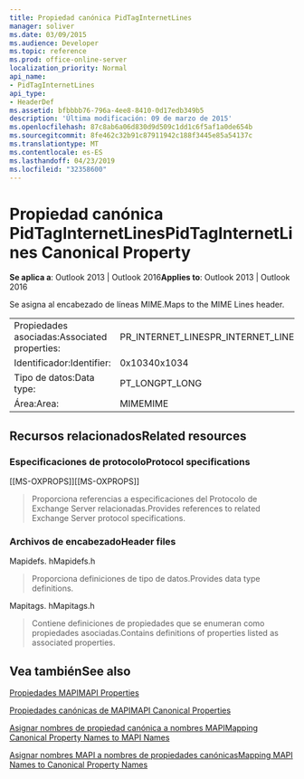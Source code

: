 ```yaml
---
title: Propiedad canónica PidTagInternetLines
manager: soliver
ms.date: 03/09/2015
ms.audience: Developer
ms.topic: reference
ms.prod: office-online-server
localization_priority: Normal
api_name:
- PidTagInternetLines
api_type:
- HeaderDef
ms.assetid: bfbbbb76-796a-4ee8-8410-0d17edb349b5
description: 'Última modificación: 09 de marzo de 2015'
ms.openlocfilehash: 87c8ab6a06d830d9d509c1dd1c6f5af1a0de654b
ms.sourcegitcommit: 8fe462c32b91c87911942c188f3445e85a54137c
ms.translationtype: MT
ms.contentlocale: es-ES
ms.lasthandoff: 04/23/2019
ms.locfileid: "32358600"
---
```

# <a name="pidtaginternetlines-canonical-property"></a><span data-ttu-id="1794e-103">Propiedad canónica PidTagInternetLines</span><span class="sxs-lookup"><span data-stu-id="1794e-103">PidTagInternetLines Canonical Property</span></span>

  
  
<span data-ttu-id="1794e-104">**Se aplica a**: Outlook 2013 | Outlook 2016</span><span class="sxs-lookup"><span data-stu-id="1794e-104">**Applies to**: Outlook 2013 | Outlook 2016</span></span> 
  
<span data-ttu-id="1794e-105">Se asigna al encabezado de líneas MIME.</span><span class="sxs-lookup"><span data-stu-id="1794e-105">Maps to the MIME Lines header.</span></span>
  
|||
|:-----|:-----|
|<span data-ttu-id="1794e-106">Propiedades asociadas:</span><span class="sxs-lookup"><span data-stu-id="1794e-106">Associated properties:</span></span>  <br/> |<span data-ttu-id="1794e-107">PR_INTERNET_LINES</span><span class="sxs-lookup"><span data-stu-id="1794e-107">PR_INTERNET_LINES</span></span>  <br/> |
|<span data-ttu-id="1794e-108">Identificador:</span><span class="sxs-lookup"><span data-stu-id="1794e-108">Identifier:</span></span>  <br/> |<span data-ttu-id="1794e-109">0x1034</span><span class="sxs-lookup"><span data-stu-id="1794e-109">0x1034</span></span>  <br/> |
|<span data-ttu-id="1794e-110">Tipo de datos:</span><span class="sxs-lookup"><span data-stu-id="1794e-110">Data type:</span></span>  <br/> |<span data-ttu-id="1794e-111">PT_LONG</span><span class="sxs-lookup"><span data-stu-id="1794e-111">PT_LONG</span></span>  <br/> |
|<span data-ttu-id="1794e-112">Área:</span><span class="sxs-lookup"><span data-stu-id="1794e-112">Area:</span></span>  <br/> |<span data-ttu-id="1794e-113">MIME</span><span class="sxs-lookup"><span data-stu-id="1794e-113">MIME</span></span>  <br/> |
   
## <a name="related-resources"></a><span data-ttu-id="1794e-114">Recursos relacionados</span><span class="sxs-lookup"><span data-stu-id="1794e-114">Related resources</span></span>

### <a name="protocol-specifications"></a><span data-ttu-id="1794e-115">Especificaciones de protocolo</span><span class="sxs-lookup"><span data-stu-id="1794e-115">Protocol specifications</span></span>

<span data-ttu-id="1794e-116">[[MS-OXPROPS]]</span><span class="sxs-lookup"><span data-stu-id="1794e-116">[[MS-OXPROPS]]</span></span> 
  
> <span data-ttu-id="1794e-117">Proporciona referencias a especificaciones del Protocolo de Exchange Server relacionadas.</span><span class="sxs-lookup"><span data-stu-id="1794e-117">Provides references to related Exchange Server protocol specifications.</span></span>
    
### <a name="header-files"></a><span data-ttu-id="1794e-118">Archivos de encabezado</span><span class="sxs-lookup"><span data-stu-id="1794e-118">Header files</span></span>

<span data-ttu-id="1794e-119">Mapidefs. h</span><span class="sxs-lookup"><span data-stu-id="1794e-119">Mapidefs.h</span></span>
  
> <span data-ttu-id="1794e-120">Proporciona definiciones de tipo de datos.</span><span class="sxs-lookup"><span data-stu-id="1794e-120">Provides data type definitions.</span></span>
    
<span data-ttu-id="1794e-121">Mapitags. h</span><span class="sxs-lookup"><span data-stu-id="1794e-121">Mapitags.h</span></span>
  
> <span data-ttu-id="1794e-122">Contiene definiciones de propiedades que se enumeran como propiedades asociadas.</span><span class="sxs-lookup"><span data-stu-id="1794e-122">Contains definitions of properties listed as associated properties.</span></span>
    
## <a name="see-also"></a><span data-ttu-id="1794e-123">Vea también</span><span class="sxs-lookup"><span data-stu-id="1794e-123">See also</span></span>



[<span data-ttu-id="1794e-124">Propiedades MAPI</span><span class="sxs-lookup"><span data-stu-id="1794e-124">MAPI Properties</span></span>](mapi-properties.md)
  
[<span data-ttu-id="1794e-125">Propiedades canónicas de MAPI</span><span class="sxs-lookup"><span data-stu-id="1794e-125">MAPI Canonical Properties</span></span>](mapi-canonical-properties.md)
  
[<span data-ttu-id="1794e-126">Asignar nombres de propiedad canónica a nombres MAPI</span><span class="sxs-lookup"><span data-stu-id="1794e-126">Mapping Canonical Property Names to MAPI Names</span></span>](mapping-canonical-property-names-to-mapi-names.md)
  
[<span data-ttu-id="1794e-127">Asignar nombres MAPI a nombres de propiedades canónicas</span><span class="sxs-lookup"><span data-stu-id="1794e-127">Mapping MAPI Names to Canonical Property Names</span></span>](mapping-mapi-names-to-canonical-property-names.md)

